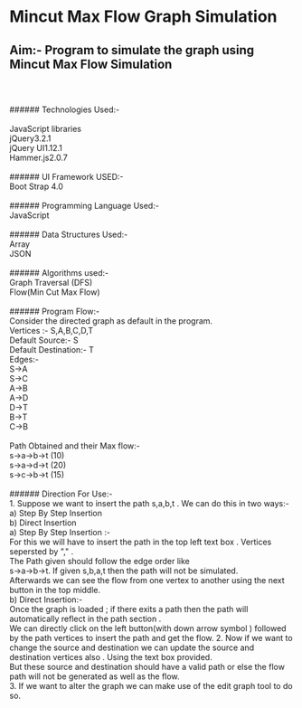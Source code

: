  # Mincut Max Flow Graph Simulation
 ## Aim:- Program to simulate the graph using Mincut Max Flow Simulation  <br><br>
<br>
###### Technologies Used:-  <br>
<br>
JavaScript libraries <br>
jQuery3.2.1 <br>
jQuery UI1.12.1 <br>
Hammer.js2.0.7 <br>
<br>
 ###### UI Framework USED:-  <br>
Boot Strap 4.0 <br>
<br>
 ###### Programming Language Used:-  <br>
JavaScript <br>
<br>
###### Data Structures Used:- <br>
Array <br>
JSON <br>
<br>
###### Algorithms used:- <br>
Graph Traversal (DFS) <br>
Flow(Min Cut Max Flow)<br>
<br>
###### Program Flow:-  <br>
Consider the directed graph as default in the program. <br>
Vertices :- S,A,B,C,D,T <br>
Default Source:- S <br>
Default Destination:- T <br>
Edges:- <br>
  S->A <br>
  S->C <br>
  A->B <br>
  A->D <br>
  D->T <br>
  B->T <br>
  C->B <br>
<br>
Path Obtained and their Max flow:-  <br>
  s->a->b->t (10) <br>
  s->a->d->t (20) <br>
  s->c->b->t (15) <br>
 <br>
###### Direction For Use:- <br>
  1. Suppose we want to insert the path s,a,b,t . We can do this in two ways:- <br>
    a) Step By Step Insertion <br>
    b) Direct Insertion <br>
    a) Step By Step Insertion :- <br>
        For this we will have to insert the path in the top left text box . Vertices sepersted by "," . <br>
        The Path given should follow the edge order like <br>
        s->a->b->t. If given s,b,a,t then the path will not be simulated. <br>
        Afterwards we can see the flow from one vertex to another using the next button in the top middle. <br>
    b)  Direct Insertion:- <br>
        Once  the graph is loaded ; if there exits a path then the path will automatically reflect in the path section .  <br>
        We can directly click on the left button(with down arrow symbol ) followed by the path vertices to insert the path and get the flow.
  2. Now if we want to change the source and destination we can update the source and destination vertices also . Using the text box provided. <br>
      But these source and destination should have a valid path or else the flow path will not be generated as well as the flow. <br>
  3. If we want to alter the graph we can make use of the edit graph tool to do so.<br>
        
  

